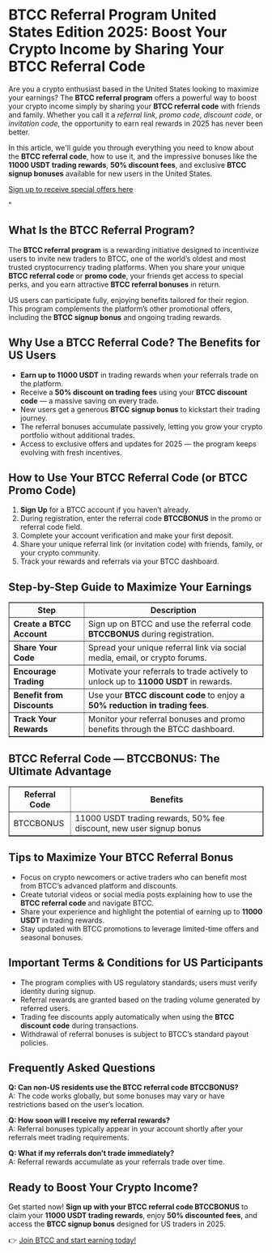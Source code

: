 
<h1>BTCC Referral Program United States Edition 2025: Boost Your Crypto Income by Sharing Your BTCC Referral Code</h1>
<p>Are you a crypto enthusiast based in the United States looking to maximize your earnings? The <strong>BTCC referral program</strong> offers a powerful way to boost your crypto income simply by sharing your <strong>BTCC referral code</strong> with friends and family. Whether you call it a <em>referral link</em>, <em>promo code</em>, <em>discount code</em>, or <em>invitation code</em>, the opportunity to earn real rewards in 2025 has never been better.</p>
<p>In this article, we'll guide you through everything you need to know about the <strong>BTCC referral code</strong>, how to use it, and the impressive bonuses like the <strong>11000 USDT trading rewards</strong>, <strong>50% discount fees</strong>, and exclusive <strong>BTCC signup bonuses</strong> available for new users in the United States.</p>
<p><a href="https://partner.btcc.com/us/c/BTCCBONUS/9303" target="_blank">Sign up to receive special offers here</a></p

<img src="https://images.mirror-media.xyz/publication-images/Poz8BlB9BgSoA-3eFI7xG.png?height=500&amp;width=1000" decoding="async" data-nimg="fill" class="css-xah9so" style="position: absolute; inset: 0px; box-sizing: border-box; padding: 0px; border: none; margin: auto; display: block; width: 0px; height: 0px; min-width: 100%; max-width: 100%; min-height: 100%; max-height: 100%;">" 
<h2>What Is the BTCC Referral Program?</h2>
<p>The <strong>BTCC referral program</strong> is a rewarding initiative designed to incentivize users to invite new traders to BTCC, one of the world’s oldest and most trusted cryptocurrency trading platforms. When you share your unique <strong>BTCC referral code</strong> or <strong>promo code</strong>, your friends get access to special perks, and you earn attractive <strong>BTCC referral bonuses</strong> in return.</p>
<p>US users can participate fully, enjoying benefits tailored for their region. This program complements the platform’s other promotional offers, including the <strong>BTCC signup bonus</strong> and ongoing trading rewards.</p>
<h2>Why Use a BTCC Referral Code? The Benefits for US Users</h2>
<ul>
<li><strong>Earn up to 11000 USDT</strong> in trading rewards when your referrals trade on the platform.</li>
<li>Receive a <strong>50% discount on trading fees</strong> using your <strong>BTCC discount code</strong> — a massive saving on every trade.</li>
<li>New users get a generous <strong>BTCC signup bonus</strong> to kickstart their trading journey.</li>
<li>The referral bonuses accumulate passively, letting you grow your crypto portfolio without additional trades.</li>
<li>Access to exclusive offers and updates for 2025 — the program keeps evolving with fresh incentives.</li>
</ul>
<h2>How to Use Your BTCC Referral Code (or BTCC Promo Code)</h2>
<ol>
<li><strong>Sign Up</strong> for a BTCC account if you haven’t already.</li>
<li>During registration, enter the referral code <strong>BTCCBONUS</strong> in the promo or referral code field.</li>
<li>Complete your account verification and make your first deposit.</li>
<li>Share your unique referral link (or invitation code) with friends, family, or your crypto community.</li>
<li>Track your rewards and referrals via your BTCC dashboard.</li>
</ol>
<h2>Step-by-Step Guide to Maximize Your Earnings</h2>
<table border="1" cellpadding="8" cellspacing="0" style="border-collapse: collapse;">
<thead>
<tr>
<th>Step</th>
<th>Description</th>
</tr>
</thead>
<tbody>
<tr>
<td><strong>Create a BTCC Account</strong></td>
<td>Sign up on BTCC and use the referral code <strong>BTCCBONUS</strong> during registration.</td>
</tr>
<tr>
<td><strong>Share Your Code</strong></td>
<td>Spread your unique referral link via social media, email, or crypto forums.</td>
</tr>
<tr>
<td><strong>Encourage Trading</strong></td>
<td>Motivate your referrals to trade actively to unlock up to <strong>11000 USDT</strong> in rewards.</td>
</tr>
<tr>
<td><strong>Benefit from Discounts</strong></td>
<td>Use your <strong>BTCC discount code</strong> to enjoy a <strong>50% reduction in trading fees</strong>.</td>
</tr>
<tr>
<td><strong>Track Your Rewards</strong></td>
<td>Monitor your referral bonuses and promo benefits through the BTCC dashboard.</td>
</tr>
</tbody>
</table>
<h2>BTCC Referral Code — BTCCBONUS: The Ultimate Advantage</h2>
<table border="1" cellpadding="8" cellspacing="0" style="border-collapse: collapse; margin-bottom: 1em;">
<thead>
<tr>
<th>Referral Code</th>
<th>Benefits</th>
</tr>
</thead>
<tbody>
<tr>
<td>BTCCBONUS</td>
<td>11000 USDT trading rewards, 50% fee discount, new user signup bonus</td>
</tr>
</tbody>
</table>
<h2>Tips to Maximize Your BTCC Referral Bonus</h2>
<ul>
<li>Focus on crypto newcomers or active traders who can benefit most from BTCC’s advanced platform and discounts.</li>
<li>Create tutorial videos or social media posts explaining how to use the <strong>BTCC referral code</strong> and navigate BTCC.</li>
<li>Share your experience and highlight the potential of earning up to <strong>11000 USDT</strong> in trading rewards.</li>
<li>Stay updated with BTCC promotions to leverage limited-time offers and seasonal bonuses.</li>
</ul>
<h2>Important Terms &amp; Conditions for US Participants</h2>
<ul>
<li>The program complies with US regulatory standards; users must verify identity during signup.</li>
<li>Referral rewards are granted based on the trading volume generated by referred users.</li>
<li>Trading fee discounts apply automatically when using the <strong>BTCC discount code</strong> during transactions.</li>
<li>Withdrawal of referral bonuses is subject to BTCC’s standard payout policies.</li>
</ul>
<h2>Frequently Asked Questions</h2>
<p><strong>Q: Can non-US residents use the BTCC referral code BTCCBONUS?</strong><br />A: The code works globally, but some bonuses may vary or have restrictions based on the user’s location.</p>
<p><strong>Q: How soon will I receive my referral rewards?</strong><br />A: Referral bonuses typically appear in your account shortly after your referrals meet trading requirements.</p>
<p><strong>Q: What if my referrals don’t trade immediately?</strong><br />A: Referral rewards accumulate as your referrals trade over time.</p>
<h2>Ready to Boost Your Crypto Income?</h2>
<p>Get started now! <strong>Sign up with your BTCC referral code BTCCBONUS</strong> to claim your <strong>11000 USDT trading rewards</strong>, enjoy <strong>50% discounted fees</strong>, and access the <strong>BTCC signup bonus</strong> designed for US traders in 2025.</p>
<p>👉 <a href="https://partner.btcc.com/us/c/BTCCBONUS/9303" target="_blank" rel="noopener noreferrer">Join BTCC and start earning today!</a></p>
</body>
</html>
